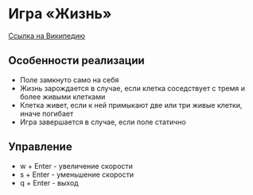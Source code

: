 # Игра «Жизнь»

[Ссылка на Википедию](https://ru.wikipedia.org/wiki/%D0%98%D0%B3%D1%80%D0%B0_%C2%AB%D0%96%D0%B8%D0%B7%D0%BD%D1%8C%C2%BB "Игра «Жизнь»")


## Особенности реализации

* Поле замкнуто само на себя
* Жизнь зарождается в случае, если клетка соседствует с тремя и более живыми клетками
* Клетка живет, если к ней примыкают две или три живые клетки, иначе погибает
* Игра завершается в случае, если поле статично

## Управление

* w + Enter - увеличение скорости
* s + Enter - уменьшение скорости
* q + Enter - выход

